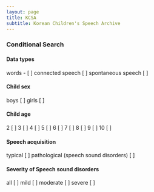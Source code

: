 ```yaml
---
layout: page
title: KCSA
subtitle: Korean Children's Speech Archive
---
```


### Conditional Search

#### Data types  
words - [ ]        connected speech [ ]         spontaneous speech [ ]

#### Child sex  
boys [ ]          girls [ ]

#### Child age

2 [ ] 3 [ ] 4 [ ] 5 [ ] 6 [ ] 7 [ ] 8 [ ] 9 [ ] 10 [ ] 

#### Speech acquisition

typical [ ]  pathological (speech sound disorders) [ ]

#### Severity of Speech sound disorders

all [ ] mild [ ] moderate [ ] severe [ ]

